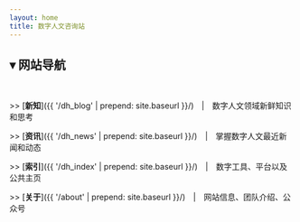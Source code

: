 ```yaml
---
layout: home 
title: 数字人文咨询站
---
```



## ▾ 网站导航
<br/>    
    
\>>  <span class="hover-underline">[**新知**]({{ '/dh_blog' | prepend: site.baseurl }}/)</span>　\|　数字人文领域新鲜知识和思考

\>> <span class="hover-underline">[**资讯**]({{ '/dh_news' | prepend: site.baseurl }}/)</span>　\|　掌握数字人文最近新闻和动态

\>>  <span class="hover-underline">[**索引**]({{ '/dh_index' | prepend: site.baseurl }}/)</span>　\|　数字工具、平台以及公共主页

\>>  <span class="hover-underline">[**关于**]({{ '/about' | prepend: site.baseurl }}/)</span>　\|　网站信息、团队介绍、公众号
  

<br/>



